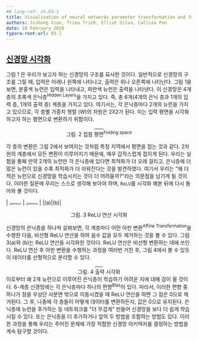 ```yaml
---
## lang-ref: ch.03-1
title: Visualization of neural networks parameter transformation and fundamental concepts of convolution
authors: Jiuhong Xiao, Trieu Trinh, Elliot Silva, Calliea Pan
date: 10 February 2020
typora-root-url: 03-1
---
```


## [신경망 시각화](https://youtu.be/FW5gFiJb-ig)

<!--
In this section we will visualise the inner workings of a neural network.
—>
이번 절에선 신경망이 어떻게 동작하는지 내부를 시각화 해볼 것이다.

<center><img src="{{site.baseurl}}/images/week03/03-1/Network.png" alt="Network" style="zoom:35%;" /><br>
그림. 1 신경망 구조</center>

<!--Figure 1 depicts the structure of the neural network we would like to visualise. Typically, when we draw the structure of a neural network, the input appears on the bottom or on the left, and the output appears on the top side or on the right. In Figure 1, the pink neurons represent the inputs, and the blue neurons represent the outputs. In this network, we have 4 hidden layers (in green), which means we have 6 layers in total (4 hidden layers + 1 input layer + 1 output layer). In this case, we have 2 neurons per hidden layer, and hence the dimension of the weight matrix ($W$) for each layer is 2-by-2. This is because we want to transform our input plane into another plane that we can visualize.
-->
그림 1 은 우리가 보고자 하는 신경망의 구조를 묘사한 것이다. 일반적으로 신경망의 구조를 그릴 때, 입력은 아래나 왼쪽에 나타나고, 출력은 위나 오른쪽에 나타난다. 그림 1을 보면, 분홍색 뉴런은 입력을 나타내고, 파란색 뉴런은 출력을 나타낸다. 이 신경망은 4개 층의 초록색 은닉층<sup>Hidden Layers</sup>을 가지고 있다. 즉, 총 6개(4개의 은닉 층과 1개의 입력 층, 1개의 출력 층) 계층을 가지고 있다. 여기서는, 각 은닉층마다 2개의 뉴런을 가지고 있으므로, 각 층별 가중치 행렬 ($W$)의 차원은 2X2가 된다. 이는 입력 평면을 시각화 하고자 하는 평면으로 변환하기 위함이다.   

<center><img src="{{site.baseurl}}/images/week03/03-1/Visual1.png" alt="Network" style="zoom:35%;" /><br>
그림. 2 접힘 평면<sup>Folding space</sup></center>   

<!-- The transformation of each layer is like folding our plane in some specific regions as shown in Figure 2. This folding is very abrupt, this is because all the transformations are performed in the 2D layer. In the experiment, we find that if we have only 2 neurons in each hidden layer, the optimization will take longer; the optimization is easier if we have more neurons in the hidden layers. This leaves us with an important question to consider: Why is it harder to train the network with fewer neurons in the hidden layers? You should consider this question yourself and we will return to it after the visualization of $\texttt{ReLU}$.
-->
각 층의 변환은 그림 2에서 보여지는 것처럼 특정 지역에서 평면을 접는 것과 같다. 2차원의 계층에서 모든 변환이 이루어지기 때문에, 매우 갑작스럽게 접히게 된다. 우리는 실험을 통해 만약 2개의 뉴런만 각 은닉층에 있다면 최적화가 더 오래 걸리고, 은닉층에 더 많은 뉴런이 있을 수록 최적화가 더 쉬워진다는 것을 발견하였다. 여기서 우리는 "왜 더 적은 뉴런으로 신경망을 학습시키는 것이 더 어려울까?"라는 의문점을 남기게 될 것이다. 이러한 질문에 우리는 스스로 생각해 보아야 하며, $\texttt{ReLU}$를 시각화 해본 뒤에 다시 돌아와 볼 것이다.   

| <img src="{{site.baseurl}}/images/week03/03-1/Visual2a.png" alt="Network" style="zoom:45%;" /> | <img src="{{site.baseurl}}/images/week03/03-1/Visual2b.png" alt="Network" style="zoom:45%;" /> |
|(a)|(b)|

<center>그림. 3 ReLU 연산 시각화</center>   

<!--
When we step through the network one hidden layer at a time, we see that with each layer we perform some affine transformation followed by applying the non-linear ReLU operation, which eliminates any negative values. In Figures 3(a) and (b), we can see the visualisation of ReLU operator. The ReLU operator helps us to do non-linear transformations. After mutliple steps of performing an affine transformation followed by the ReLU operator, we are eventually able to linearly separate the data as can be seen in Figure 4.
-->
신경망의 은닉층을 하나씩 살펴보면, 각 계층마다 어떤 아핀 변환<sup>Affine Transformation</sup>을 수행한 다음, 비선형 ReLU 연산을 하여 음수 값을 모두 제거하는 것을 볼 수 있다. 그림 3(a)와 (b)는 ReLU 연산을 시각화한 것이다. ReLU 연산은 비선형 변환하는 데에 쓰인다. ReLU 연산 후 아핀 변환을 수행하는 과정을 여러번 거친 후, 그림 4에서 볼 수 있듯이 데이터를 선형적으로 분리할 수 있다.

<center><img src="{{site.baseurl}}/images/week03/03-1/Visual3.png" alt="Network" style="zoom:30%;" /><br>
그림. 4 출력 시각화</center>   
<!--
This provides us with some insight into why the 2-neuron hidden layers are harder to train. Our 6-layer network has one bias in each hidden layers. Therefore if one of these biases moves points out of top-right quadrant, then applying the ReLU operator will eliminate these points to zero. After that, no matter how later layers transform the data, the values will remain zero. We can make a neural network easier to train by making the network "fatter" - i.e. adding more neurons in hidden layers - or we can add more hidden layers, or a combination of the two methods. Throughout this course we will explore how to determine the best network architecture for a given problem, stay tuned.
-->
이로부터 왜 2개 뉴런으로 이루어진 은닉층이 학습하기 어려운 지에 대해 감이 올 것이다. 6-계층 신경망에는 각 은닉층마다 하나의 편향<sup>Bias</sup>이 있다. 따라서, 이러한 편향 중 하나가 점을 우상단 사분면 밖으로 이동시켰을 때 ReLU 연산을 하면 그 점은 0으로 제거된다. 그 후, 나중에 각 층들이 어떻게 데이터를 변환하든지, 값은 0으로 유지된다. 은닉층에 뉴런을 추가하는 등 네트워크를 "더 무겁게" 만들어 신경망을 보다 더 쉽게 학습시킬 수 있다. 또는 은닉층을 더 추가하거나 앞의 두 방법을 조합하는 방법도 있다. 이러한 과정을 통해 우리는 주어진 문제에 가장 적합한 신경망 아키텍처를 결정하는 방법을 계속 탐구할 것이다.
